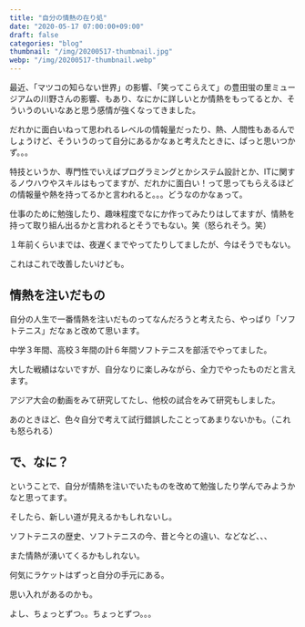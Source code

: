 ```yaml
---
title: "自分の情熱の在り処"
date: "2020-05-17 07:00:00+09:00"
draft: false
categories: "blog"
thumbnail: "/img/20200517-thumbnail.jpg"
webp: "/img/20200517-thumbnail.webp"
---
```


最近、「マツコの知らない世界」の影響、「笑ってこらえて」の豊田蛍の里ミュージアムの川野さんの影響、もあり、なにかに詳しいとか情熱をもってるとか、そういうのいいなあと思う感情が強くなってきました。

だれかに面白いねって思われるレベルの情報量だったり、熱、人間性もあるんでしょうけど、そういうのって自分にあるかなぁと考えたときに、ぱっと思いつかず。。。

特技というか、専門性でいえばプログラミングとかシステム設計とか、ITに関するノウハウやスキルはもってますが、だれかに面白い！って思ってもらえるほどの情報量や熱を持ってるかと言われると。。。どうなのかなぁって。

仕事のために勉強したり、趣味程度でなにか作ってみたりはしてますが、情熱を持って取り組ん出るかと言われるとそうでもない。笑（怒られそう。笑）

１年前くらいまでは、夜遅くまでやってたりしてましたが、今はそうでもない。

これはこれで改善したいけども。

## 情熱を注いだもの

自分の人生で一番情熱を注いだものってなんだろうと考えたら、やっぱり「ソフトテニス」だなぁと改めて思います。

中学３年間、高校３年間の計６年間ソフトテニスを部活でやってました。

大した戦績はないですが、自分なりに楽しみながら、全力でやったものだと言えます。

アジア大会の動画をみて研究してたし、他校の試合をみて研究もしました。

あのときほど、色々自分で考えて試行錯誤したことってあまりないかも。（これも怒られる）

## で、なに？

ということで、自分が情熱を注いでいたものを改めて勉強したり学んでみようかなと思ってます。

そしたら、新しい道が見えるかもしれないし。

ソフトテニスの歴史、ソフトテニスの今、昔と今との違い、などなど、、、

また情熱が湧いてくるかもしれない。

何気にラケットはずっと自分の手元にある。

思い入れがあるのかも。

よし、ちょっとずつ。。ちょっとずつ。。。